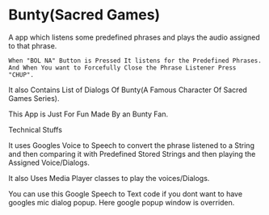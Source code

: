 # Bunty(Sacred Games)
A app which listens some predefined phrases and plays the audio assigned to that phrase.

    When "BOL NA" Button is Pressed It listens for the Predefined Phrases.
    And When You want to Forcefully Close the Phrase Listener Press "CHUP".

It also Contains List of Dialogs Of Bunty(A Famous Character Of Sacred Games Series).


This App is Just For Fun Made By an Bunty Fan.

Technical Stuffs

   It uses Googles Voice to Speech to convert the phrase listened to a String and
   then comparing it with Predefined Stored Strings and then playing the Assigned Voice/Dialogs.
   
   It also Uses Media Player classes to play the voices/Dialogs.
   
  
You can use this Google Speech to Text code if you dont want to have googles mic dialog popup.
Here google popup window is overriden.
